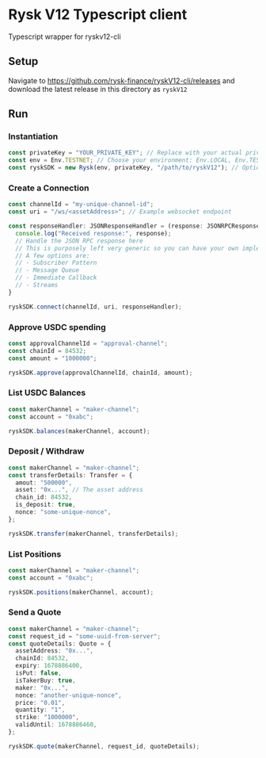 # Rysk V12 Typescript client

Typescript wrapper for ryskv12-cli

## Setup

Navigate to https://github.com/rysk-finance/ryskV12-cli/releases and download the latest release in this directory as `ryskV12`

## Run

### Instantiation

```ts
const privateKey = "YOUR_PRIVATE_KEY"; // Replace with your actual private key
const env = Env.TESTNET; // Choose your environment: Env.LOCAL, Env.TESTNET, Env.MAINNET
const ryskSDK = new Rysk(env, privateKey, "/path/to/ryskV12"); // Optional CLI path
```

### Create a Connection

```ts
const channelId = "my-unique-channel-id";
const uri = "/ws/<assetAddress>"; // Example websocket endpoint

const responseHandler: JSONResponseHandler = (response: JSONRPCResponse) => {
  console.log("Received response:", response);
  // Handle the JSON RPC response here
  // This is purposely left very generic so you can have your own implementation.
  // A few options are:
  // - Subscriber Pattern
  // - Message Queue
  // - Immediate Callback
  // - Streams
}

ryskSDK.connect(channelId, uri, responseHandler);
```

### Approve USDC spending

```ts
const approvalChannelId = "approval-channel";
const chainId = 84532;
const amount = "1000000";

ryskSDK.approve(approvalChannelId, chainId, amount);
```

### List USDC Balances

```ts
const makerChannel = "maker-channel";
const account = "0xabc";

ryskSDK.balances(makerChannel, account);
```

### Deposit / Withdraw

```ts
const makerChannel = "maker-channel";
const transferDetails: Transfer = {
  amout: "500000",
  asset: "0x...", // The asset address
  chain_id: 84532,
  is_deposit: true,
  nonce: "some-unique-nonce",
};

ryskSDK.transfer(makerChannel, transferDetails);
```

### List Positions

```ts
const makerChannel = "maker-channel";
const account = "0xabc";

ryskSDK.positions(makerChannel, account);
```

### Send a Quote

```ts
const makerChannel = "maker-channel";
const request_id = "some-uuid-from-server";
const quoteDetails: Quote = {
  assetAddress: "0x...",
  chainId: 84532,
  expiry: 1678886400,
  isPut: false,
  isTakerBuy: true,
  maker: "0x...",
  nonce: "another-unique-nonce",
  price: "0.01",
  quantity: "1",
  strike: "1000000",
  validUntil: 1678886460,
};

ryskSDK.quote(makerChannel, request_id, quoteDetails);
```
